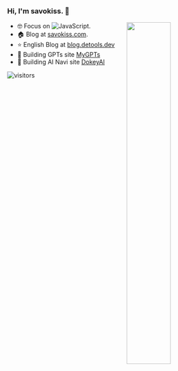 ### Hi, I'm **savokiss**. 👋

<a href="https://github.com/savokiss?tab=repositories">
  <img align="right" src="https://github-readme-stats.vercel.app/api?username=savokiss&theme=vue-dark&show_icons=true&rank_icon=percentile" width="45%" />
</a>

- 🤓 Focus on ![JavaScript](https://img.shields.io/badge/JavaScript-Node-green).
- 🏠 Blog at [savokiss.com](https://savokiss.com).
- ⭐️ English Blog at [blog.detools.dev](https://blog.detools.dev)
- 🤖 Building GPTs site <a href="https://mygpts.dev?utm_source=github" target="_blank">MyGPTs</a>
- 👻 Building AI Navi site <a href="https://dokeyai.com?utm_source=github" target="_blank">DokeyAI</a>

![visitors](https://visitor-badge.laobi.icu/badge?page_id=savokiss)
